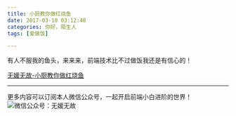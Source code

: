 ```yaml
---
title: 小厨教你做红烧鱼
date: 2017-03-10 03:12:48
categories: 你好，陌生人
tags: [爱做饭]

---
```



有人不服我的鱼头，来来来，前端技术比不过做饭我还是有信心的！

<!-- more -->

[无媛无故-小厨教你做红烧鱼](https://www.jianshu.com/p/fee6fee5e70e)


---
更多内容可以订阅本人微信公众号，一起开启前端小白进阶的世界！
![微信公众号：无媛无故](http://ww1.sinaimg.cn/large/006tNc79gy1g59sd1aky1j325s0m80xf.jpg)